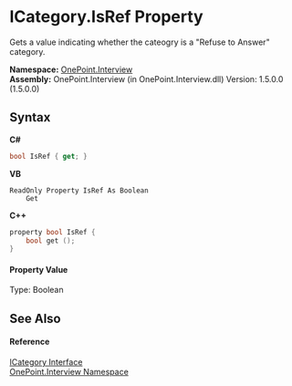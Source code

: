 # ICategory.IsRef Property 
 

Gets a value indicating whether the cateogry is a "Refuse to Answer" category.

**Namespace:**&nbsp;<a href="N_OnePoint_Interview">OnePoint.Interview</a><br />**Assembly:**&nbsp;OnePoint.Interview (in OnePoint.Interview.dll) Version: 1.5.0.0 (1.5.0.0)

## Syntax

**C#**<br />
``` C#
bool IsRef { get; }
```

**VB**<br />
``` VB
ReadOnly Property IsRef As Boolean
	Get
```

**C++**<br />
``` C++
property bool IsRef {
	bool get ();
}
```


#### Property Value
Type: Boolean

## See Also


#### Reference
<a href="T_OnePoint_Interview_ICategory">ICategory Interface</a><br /><a href="N_OnePoint_Interview">OnePoint.Interview Namespace</a><br />